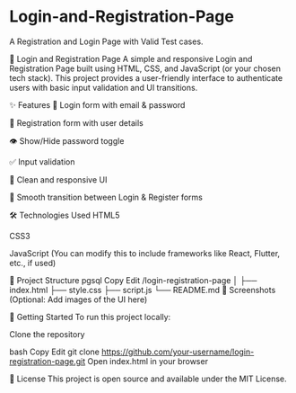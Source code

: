 # Login-and-Registration-Page
A Registration and Login Page with Valid Test cases.

🔐 Login and Registration Page
A simple and responsive Login and Registration Page built using HTML, CSS, and JavaScript (or your chosen tech stack). This project provides a user-friendly interface to authenticate users with basic input validation and UI transitions.

✨ Features
🔐 Login form with email & password

📝 Registration form with user details

👁 Show/Hide password toggle

✅ Input validation

🎨 Clean and responsive UI

🔁 Smooth transition between Login & Register forms

🛠️ Technologies Used
HTML5

CSS3

JavaScript
(You can modify this to include frameworks like React, Flutter, etc., if used)

📂 Project Structure
pgsql
Copy
Edit
/login-registration-page
│
├── index.html
├── style.css
├── script.js
└── README.md
📸 Screenshots
(Optional: Add images of the UI here)

🚀 Getting Started
To run this project locally:

Clone the repository

bash
Copy
Edit
git clone https://github.com/your-username/login-registration-page.git
Open index.html in your browser

🧾 License
This project is open source and available under the MIT License.
